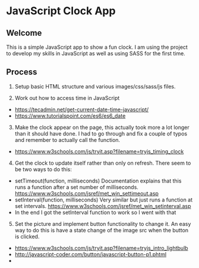 # JavaScript Clock App

## Welcome

This is a simple JavaScript app to show a fun clock. I am using the project to develop my skills in JavaScript as well as using SASS for the first time.

## Process

1. Setup basic HTML structure and various images/css/sass/js files.

2. Work out how to access time in JavaScript
- https://tecadmin.net/get-current-date-time-javascript/
- https://www.tutorialspoint.com/es6/es6_date

3. Make the clock appear on the page, this actually took more a lot longer than it should have done. I had to go through and fix a couple of typos and remember to actually call the function.
- https://www.w3schools.com/js/tryit.asp?filename=tryjs_timing_clock

4. Get the clock to update itself rather than only on refresh. There seem to be two ways to do this:
- setTimeout(function, milliseconds) Documentation explains that this runs a function after a set number of milliseconds. https://www.w3schools.com/jsref/met_win_settimeout.asp
- setInterval(function, milliseconds) Very similar but just runs a function at set intervals. https://www.w3schools.com/jsref/met_win_setinterval.asp
- In the end I got the setInterval function to work so I went with that

5. Set the picture and implement button functionality to change it. An easy way to do this is have a state change of the image src when the button is clicked.
- https://www.w3schools.com/js/tryit.asp?filename=tryjs_intro_lightbulb
- http://javascript-coder.com/button/javascript-button-p1.phtml
- 

